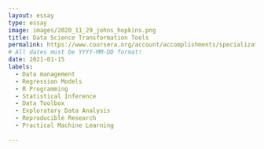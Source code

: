 ```yaml
---
layout: essay
type: essay
image: images/2020_11_29_johns_hopkins.png
title: Data Science Transformation Tools
permalink: https://www.coursera.org/account/accomplishments/specialization/U2A69T73YJDH
# All dates must be YYYY-MM-DD format!
date: 2021-01-15
labels:
  - Data management
  - Regression Models
  - R Programming
  - Statistical Inference
  - Data Toolbox
  - Exploratory Data Analysis
  - Reproducible Research
  - Practical Machine Learning
  
---
```

